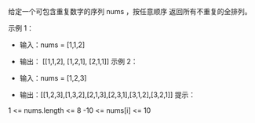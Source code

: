 给定一个可包含重复数字的序列 nums ，按任意顺序 返回所有不重复的全排列。

示例 1：

- 输入：nums = [1,1,2]
- 输出： [[1,1,2], [1,2,1], [2,1,1]]
示例 2：

- 输入：nums = [1,2,3]
- 输出：[[1,2,3],[1,3,2],[2,1,3],[2,3,1],[3,1,2],[3,2,1]]
提示：

1 <= nums.length <= 8
-10 <= nums[i] <= 10